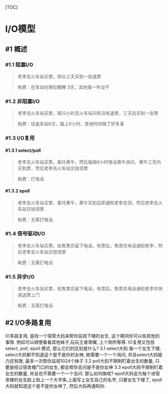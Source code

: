 [TOC]


# I/O模型

## #1 概述

### #1.1 阻塞I/O

> 老李去火车站买票，排队三天买到一张退票
> 
> 耗费：在车站吃喝拉撒睡 3天，其他事一件没干

### #1.2 非阻塞I/O

> 老李去火车站买票，隔12小时去火车站问有没有退票，三天后买到一张票
>
> 耗费：往返车站6次，路上6小时，其他时间做了好多事

### #1.3 I/O复用


#### #1.3.1 select/poll

> 老李去火车站买票，委托黄牛，然后每隔6小时电话黄牛询问，黄牛三天内买到票，然后老李去火车站交钱领票
> 
> 耗费：打电话


#### #1.3.2 epoll

> 老李去火车站买票，委托黄牛，黄牛买到后即通知老李去领，然后老李去火车站交钱领票
>
> 耗费：无需打电话


### #1.4 信号驱动I/O

> 老李去火车站买票，给售票员留下电话，有票后，售票员电话通知老李，然后老李去火车站交钱领票
>
> 耗费：无需打电话


### #1.5 异步I/O

> 老李去火车站买票，给售票员留下电话，有票后，售票员电话通知老李并快递送票上门
>
> 耗费：无需打电话


## #2 I/O多路复用

IO多路复用, 是找一个宿管大妈来帮你监视下楼的女生, 这个期间你可以些其他的事情. 例如可以顺便看看其他妹子,玩玩王者荣耀, 上个厕所等等. IO复用又包括 select, poll, epoll 模式. 那么它们的区别是什么?
3.1 select大妈 每一个女生下楼, select大妈都不知道这个是不是你的女神, 她需要一个一个询问, 并且select大妈能力还有限, 最多一次帮你监视1024个妹子
3.2 poll大妈不限制盯着女生的数量, 只要是经过宿舍楼门口的女生, 都会帮你去问是不是你女神
3.3 epoll大妈不限制盯着女生的数量, 并且也不需要一个一个去问. 那么如何做呢? epoll大妈会为每个进宿舍楼的女生脸上贴上一个大字条,上面写上女生自己的名字, 只要女生下楼了, epoll大妈就知道这个是不是你女神了, 然后大妈再通知你.








